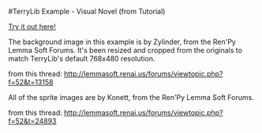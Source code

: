 #TerryLib Example - Visual Novel (from Tutorial)

[Try it out here!](http://www.terrycavanaghgames.com/terrylib/examples/visualnovel/)

The background image in this example is by Zylinder, from the Ren'Py Lemma Soft Forums. It's been resized and cropped from the originals to match TerryLib's default 768x480 resolution.

from this thread:
http://lemmasoft.renai.us/forums/viewtopic.php?f=52&t=13158

All of the sprite images are by Konett, from the Ren'Py Lemma Soft Forums. 

from this thread:
http://lemmasoft.renai.us/forums/viewtopic.php?f=52&t=24893